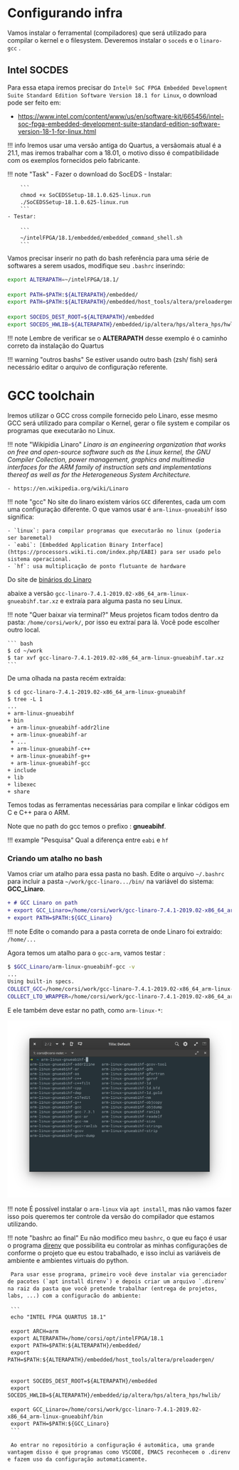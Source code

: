# Configurando infra

Vamos instalar o ferramental (compiladores) que será utilizado para compilar o kernel e o filesystem. Deveremos instalar o `soceds` e o `linaro-gcc` .

## Intel SOCDES

Para essa etapa iremos precisar do  `Intel® SoC FPGA Embedded Development Suite Standard Edition Software Version 18.1 for Linux`, o download pode ser feito em:

- https://www.intel.com/content/www/us/en/software-kit/665456/intel-soc-fpga-embedded-development-suite-standard-edition-software-version-18-1-for-linux.html

!!! info 
    Iremos usar uma versão antiga do Quartus, a versãomais atual é a 21.1, mas iremos trabalhar com a 18.01, o motivo disso é compatibilidade com os exemplos fornecidos pelo fabricante.

!!! note "Task"
    - Fazer o download do SocEDS
    - Instalar:
    
        ```
        chmod +x SoCEDSSetup-18.1.0.625-linux.run 
        ./SoCEDSSetup-18.1.0.625-linux.run
        ```
    - Testar: 
    
        ```
        ~/intelFPGA/18.1/embedded/embedded_command_shell.sh 
        ```

Vamos precisar inserir no path do bash referência para uma série de softwares a serem usados, modifique seu `.bashrc` inserindo: 

``` bash
export ALTERAPATH=~/intelFPGA/18.1/

export PATH=$PATH:${ALTERAPATH}/embedded/
export PATH=$PATH:${ALTERAPATH}/embedded/host_tools/altera/preloadergen/

export SOCEDS_DEST_ROOT=${ALTERAPATH}/embedded
export SOCEDS_HWLIB=${ALTERAPATH}/embedded/ip/altera/hps/altera_hps/hwlib/
```

!!! note
    Lembre de verificar se o **ALTERAPATH** desse exemplo é o caminho correto da instalação do Quartus

!!! warning "outros bashs"
    Se estiver usando outro bash (zsh/ fish) será necessário editar o arquivo de configuração referente.
    
# GCC toolchain

Iremos utilizar o GCC cross compile fornecido pelo Linaro, esse mesmo GCC será utilizado para compilar o Kernel, gerar o file system e compilar os programas que executarão no Linux. 

!!! note "Wikipidia Linaro"
    *Linaro is an engineering organization that works on free and open-source software such as the Linux kernel, the GNU Compiler Collection, power management, graphics and multimedia interfaces for the ARM family of instruction sets and implementations thereof as well as for the Heterogeneous System Architecture.*

    - https://en.wikipedia.org/wiki/Linaro

!!! note "gcc"
    No site do linaro existem vários `GCC` diferentes, cada um com uma configuração diferente. O que vamos usar é `arm-linux-gnueabihf` isso significa:
    
    - `linux`: para compilar programas que executarão no linux (poderia ser baremetal)
    - `eabi`: [Embedded Application Binary Interface](https://processors.wiki.ti.com/index.php/EABI) para ser usado pelo sistema operacional.
    - `hf`: usa multiplicação de ponto flutuante de hardware
    

Do site de [binários do Linaro](https://releases.linaro.org/components/toolchain/binaries/7.4-2019.02/arm-linux-gnueabihf/)

abaixe a versão `gcc-linaro-7.4.1-2019.02-x86_64_arm-linux-gnueabihf.tar.xz` e extraía para alguma pasta no seu Linux.

!!! note "Quer baixar via terminal?"
     Meus projetos ficam todos dentro da pasta: `/home/corsi/work/`, por isso eu extraí para lá. Você pode escolher outro local.
     
    ``` bash
    $ cd ~/work
    $ tar xvf gcc-linaro-7.4.1-2019.02-x86_64_arm-linux-gnueabihf.tar.xz
    ```

De uma olhada na pasta recém extraída: 

```
$ cd gcc-linaro-7.4.1-2019.02-x86_64_arm-linux-gnueabihf 
$ tree -L 1
...
+ arm-linux-gnueabihf
+ bin
 + arm-linux-gnueabihf-addr2line
 + arm-linux-gnueabihf-ar
 + ...
 + arm-linux-gnueabihf-c++
 + arm-linux-gnueabihf-g++
 + arm-linux-gnueabihf-gcc
+ include
+ lib
+ libexec
+ share
```

Temos todas as ferramentas necessárias para compilar e linkar códigos em C e C++ para o ARM.

Note que no path do gcc temos o prefixo : **gnueabihf**. 

!!! example "Pesquisa"
    Qual a diferença entre `eabi` e `hf`

### Criando um atalho no bash

Vamos criar um atalho para essa pasta no bash. Edite o arquivo `~/.bashrc` para incluir a pasta `~/work/gcc-linaro.../bin/` na variável do sistema: **GCC_Linaro**.

```diff
+ # GCC Linaro on path
+ export GCC_Linaro=/home/corsi/work/gcc-linaro-7.4.1-2019.02-x86_64_arm-linux-gnueabihf/bin
+ export PATH=$PATH:${GCC_Linaro}
```

!!! note
    Edite o comando para a pasta correta de onde Linaro foi extraído: `/home/...`

Agora temos um atalho para o `gcc-arm`, vamos testar :

```bash
$ $GCC_Linaro/arm-linux-gnueabihf-gcc -v
...
Using built-in specs.
COLLECT_GCC=/home/corsi/work/gcc-linaro-7.4.1-2019.02-x86_64_arm-linux-gnueabihf/bin/arm-linux-gnueabihf-gcc
COLLECT_LTO_WRAPPER=/home/corsi/work/gcc-linaro-7.4.1-2019.02-x86_64_arm-linux-gnueabihf/bin/../libexec/gcc/arm-linux-gnueabihf/7.4.1/lto-wrapper
```

E ele também deve estar no path, como `arm-linux-*`:

![](figs/Tutorial-HLS-BuildSystem-armgcc.png)

!!! note
    É possível instalar o `arm-linux` via `apt install`, mas não vamos fazer isso pois queremos ter controle da versão do compilador que estamos utilizando.

!!! note "bashrc ao final"
     Eu não modifico meu `bashrc`, o que eu faço é usar o programa [direnv](https://direnv.net/) que possibilita eu controlar as minhas configurações de conforme o projeto que eu estou trabalhado, e isso inclui as variáveis de ambiente e ambientes virtuais do python.
     
     Para usar esse programa, primeiro você deve instalar via gerenciador de pacotes (`apt install direnv`) e depois criar um arquivo `.direnv` na raiz da pasta que você pretende trabalhar (entrega de projetos, labs, ...) com a configuracão do ambiente:
     
     ```
     echo "INTEL FPGA QUARTUS 18.1"
  
     export ARCH=arm
     export ALTERAPATH=/home/corsi/opt/intelFPGA/18.1
     export PATH=$PATH:${ALTERAPATH}/embedded/
     export PATH=$PATH:${ALTERAPATH}/embedded/host_tools/altera/preloadergen/

     
     export SOCEDS_DEST_ROOT=${ALTERAPATH}/embedded
     export SOCEDS_HWLIB=${ALTERAPATH}/embedded/ip/altera/hps/altera_hps/hwlib/

     export GCC_Linaro=/home/corsi/work/gcc-linaro-7.4.1-2019.02-x86_64_arm-linux-gnueabihf/bin
     export PATH=$PATH:${GCC_Linaro}
     ```
     
     Ao entrar no repositório a configuração é automática, uma grande vantagem disso é que programas como VSCODE, EMACS reconhecem o .direnv e fazem uso da configuração automaticamente.
